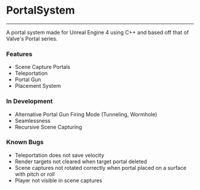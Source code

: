 # PortalSystem
****

A portal system made for Unreal Engine 4 using C++ and based off that of Valve's Portal series.

### Features
  * Scene Capture Portals 
  * Teleportation
  * Portal Gun
  * Placement System
 
### In Development
  * Alternative Portal Gun Firing Mode (Tunneling, Wormhole)
  * Seamlessness
  * Recursive Scene Capturing

### Known Bugs
  * Teleportation does not save velocity
  * Render targets not cleared when target portal deleted
  * Scene captures not rotated correctly when portal placed on a surface with pitch or roll
  * Player not visible in scene captures
